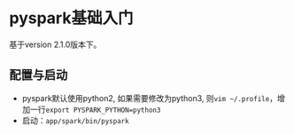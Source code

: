# pyspark基础入门
基于version 2.1.0版本下。

## 配置与启动

- pyspark默认使用python2, 如果需要修改为python3, 则`vim ~/.profile`，增加一行`export PYSPARK_PYTHON=python3`
- 启动：`app/spark/bin/pyspark`






